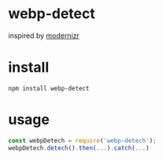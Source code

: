 # webp-detect
inspired by [modernizr](https://modernizr.com/download?webp-dontmin-setclasses&q=webp)

# install

`npm install webp-detect`

# usage

```javascript
const webpDetech = require('webp-detech');
webpDetech.detech().then(...).catch(...)
```